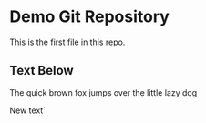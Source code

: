 # Demo Git Repository

This is the first file in this repo.

## Text Below

The quick brown fox jumps over the little lazy dog

New text`